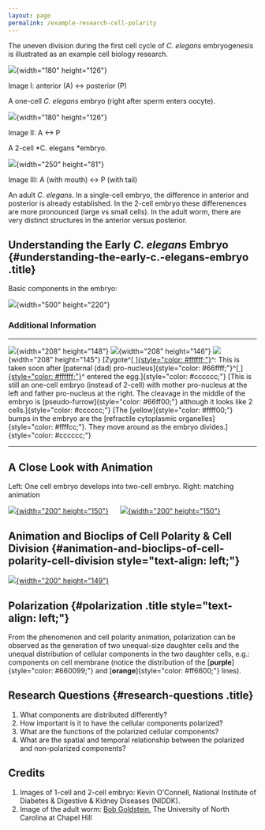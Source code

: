 ```yaml
---
layout: page
permalink: /example-research-cell-polarity
---
```

The uneven division during the first cell cycle of *C. elegans*
embryogenesis is illustrated as an example cell biology research.

![](/files/worm/zygote.jpg){width="180" height="126"}

Image I: anterior (A) \<-\> posterior (P)

A one-cell *C. elegans* embryo (right after sperm enters oocyte).

![](/files/worm/twoCell.jpg){width="180" height="126"}

Image II: A \<-\> P

A 2-cell *C. elegans *embryo.

![](/files/worm/worm.jpg){width="250" height="81"}

Image III: A (with mouth) \<-\> P (with tail)

An adult *C. elegans.* In a single-cell embryo, the difference in
anterior and posterior is already established. In the 2-cell embryo
these differenences are more pronounced (large vs small cells). In the
adult worm, there are very distinct structures in the anterior versus
posterior.

Understanding the Early *C. elegans* Embryo {#understanding-the-early-c.-elegans-embryo .title}
-------------------------------------------

Basic components in the embryo:

![](/files/worm/wholeA.jpg){width="500" height="220"}

### Additional Information

  -------------------------------------------------------------------------------------------------------------------------------------------------------------------------------------------------------------------------- ------------------------------------------------------------------------------------------------------------------------------------------------------------------------------------------------------------------------------------------------------------------------------- ----------------------------------------------------------------------------------------------------------------------------------------------------------------------------------------------------
  ![](/files/worm/MaPaternal.jpg){width="208" height="148"}                                                                                                                                                                  ![](/files/worm/Pseudo.jpg){width="208" height="146"}                                                                                                                                                                                                                           ![](/files/worm/Organelles.jpg){width="208" height="145"}
  [Zygote^[[ ]{style="color: #ffffff;"}](#zygote)^: This is taken soon after [paternal (dad) pro-nucleus]{style="color: #66ffff;"}^[[ ]{style="color: #ffffff;"}](#pronucleus)^ entered the egg.]{style="color: #cccccc;"}   [This is still an one-cell embryo (instead of 2-cell) with mother pro-nucleus at the left and father pro-nucleus at the right. The cleavage in the middle of the embryo is [pseudo-furrow]{style="color: #66ff00;"} although it looks like 2 cells.]{style="color: #cccccc;"}   [The [yellow]{style="color: #ffff00;"} bumps in the embryo are the [refractile cytoplasmic organelles]{style="color: #ffffcc;"}. They move around as the embryo divides.]{style="color: #cccccc;"}
  -------------------------------------------------------------------------------------------------------------------------------------------------------------------------------------------------------------------------- ------------------------------------------------------------------------------------------------------------------------------------------------------------------------------------------------------------------------------------------------------------------------------- ----------------------------------------------------------------------------------------------------------------------------------------------------------------------------------------------------

A Close Look with Animation
---------------------------

Left: One cell embryo develops into two-cell embryo. Right: matching
animation

[![](/files/worm/OneReal.jpg){width="200"
height="150"}](real-movie-vs-animation)     
[![](/files/worm/OneAni.jpg){width="200"
height="150"}](real-movie-vs-animation)

Animation and Bioclips of Cell Polarity & Cell Division {#animation-and-bioclips-of-cell-polarity-cell-division style="text-align: left;"}
-------------------------------------------------------

[![](/files/worm/PolarityBioclip.jpg){width="200"
height="149"}](cell-division-and-polarity)

Polarization {#polarization .title style="text-align: left;"}
------------

From the phenomenon and cell polarity animation, polarization can be
observed as the generation of two unequal-size daughter cells and the
unequal distribution of cellular components in the two daughter cells,
e.g.: components on cell membrane (notice the distribution of the
[**purple**]{style="color: #660099;"} and
[**orange**]{style="color: #ff6600;"} lines).

Research Questions {#research-questions .title}
------------------

1.  What components are distributed differently?
2.  How important is it to have the cellular components polarized?
3.  What are the functions of the polarized cellular components?
4.  What are the spatial and temporal relationship between the polarized
    and non-polarized components?

Credits
-------

1.  Images of 1-cell and 2-cell embryo: Kevin O\'Connell, National
    Institute of Diabetes & Digestive & Kidney Diseases (NIDDK).
2.  Image of the adult worm: [Bob
    Goldstein](http://bio.unc.edu/people/faculty/goldstein/), The
    University of North Carolina at Chapel Hill
